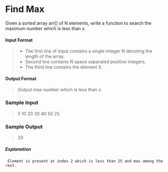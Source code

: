 ﻿#   Find Max

Given a sorted array arr[] of N elements, write a function to search the maximum number which is less than x.


#### Input Format
>  * The first line of input contains a single integer N denoting the length of the array.
>  * Second line contains N space separated positive integers.
>  * The third line contains the element X.

#### Output Format
>  Output max number which is less than x.

### Sample Input
>   5
>   10 20 30 40 50
>   25

### Sample Output
>  20

##### Explanation
```
 Element is present at index 2 which is less than 25 and max among the rest.
```







